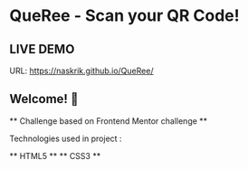 # QueRee - Scan your QR Code!

## LIVE DEMO

URL: https://naskrik.github.io/QueRee/

## Welcome! 👋

** Challenge based on Frontend Mentor challenge **

Technologies used in project :

** HTML5 **
** CSS3 **
